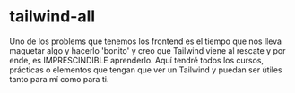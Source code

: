 # tailwind-all
Uno de los problems que tenemos los frontend es el tiempo que nos lleva maquetar algo y hacerlo 'bonito' y creo que Tailwind viene al rescate y por ende, es IMPRESCINDIBLE aprenderlo. Aquí tendré todos los cursos, prácticas o elementos que tengan que ver un Tailwind y puedan ser útiles tanto para mí como para ti.
